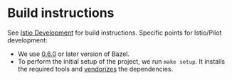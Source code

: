 # Build instructions

See [Istio Development](https://github.com/istio/istio/blob/master/devel/README.md) for build instructions. Specific points for Istio/Pilot development:
* We use   [0.6.0](https://github.com/bazelbuild/bazel/releases/tag/0.6.0) or later version of Bazel.
* To perform the initial setup of the project, we run `make setup`. It installs the required tools and  [vendorizes](https://golang.org/cmd/go/#hdr-Vendor_Directories) the dependencies.
